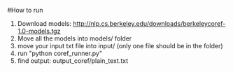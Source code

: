 #How to run

1. Download models:
http://nlp.cs.berkeley.edu/downloads/berkeleycoref-1.0-models.tgz
2. Move all the models into models/ folder
3. move your input txt file into input/ (only one file should be in the folder)
4. run "python coref_runner.py"
5. find output: output_coref/plain_text.txt
